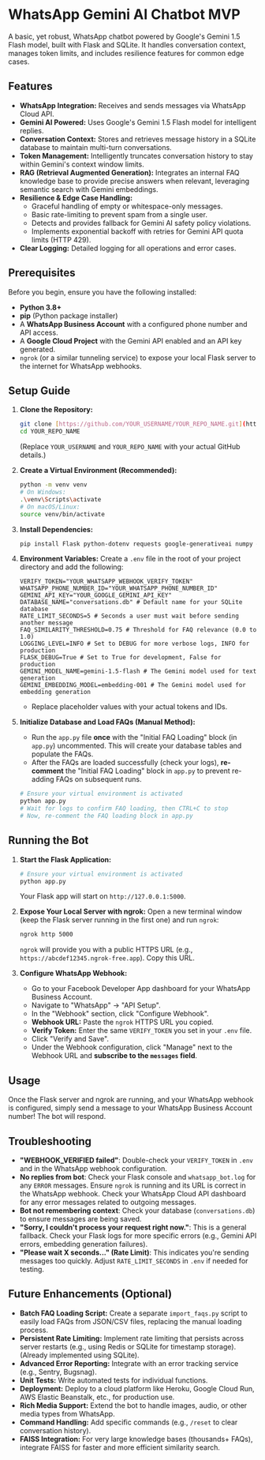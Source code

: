 # WhatsApp Gemini AI Chatbot MVP

A basic, yet robust, WhatsApp chatbot powered by Google's Gemini 1.5 Flash model, built with Flask and SQLite. It handles conversation context, manages token limits, and includes resilience features for common edge cases.

## Features

* **WhatsApp Integration:** Receives and sends messages via WhatsApp Cloud API.
* **Gemini AI Powered:** Uses Google's Gemini 1.5 Flash model for intelligent replies.
* **Conversation Context:** Stores and retrieves message history in a SQLite database to maintain multi-turn conversations.
* **Token Management:** Intelligently truncates conversation history to stay within Gemini's context window limits.
* **RAG (Retrieval Augmented Generation):** Integrates an internal FAQ knowledge base to provide precise answers when relevant, leveraging semantic search with Gemini embeddings.
* **Resilience & Edge Case Handling:**
    * Graceful handling of empty or whitespace-only messages.
    * Basic rate-limiting to prevent spam from a single user.
    * Detects and provides fallback for Gemini AI safety policy violations.
    * Implements exponential backoff with retries for Gemini API quota limits (HTTP 429).
* **Clear Logging:** Detailed logging for all operations and error cases.

## Prerequisites

Before you begin, ensure you have the following installed:

* **Python 3.8+**
* **pip** (Python package installer)
* A **WhatsApp Business Account** with a configured phone number and API access.
* A **Google Cloud Project** with the Gemini API enabled and an API key generated.
* `ngrok` (or a similar tunneling service) to expose your local Flask server to the internet for WhatsApp webhooks.

## Setup Guide

1.  **Clone the Repository:**
    ```bash
    git clone [https://github.com/YOUR_USERNAME/YOUR_REPO_NAME.git](https://github.com/YOUR_USERNAME/YOUR_REPO_NAME.git)
    cd YOUR_REPO_NAME
    ```
    (Replace `YOUR_USERNAME` and `YOUR_REPO_NAME` with your actual GitHub details.)

2.  **Create a Virtual Environment (Recommended):**
    ```bash
    python -m venv venv
    # On Windows:
    .\venv\Scripts\activate
    # On macOS/Linux:
    source venv/bin/activate
    ```

3.  **Install Dependencies:**
    ```bash
    pip install Flask python-dotenv requests google-generativeai numpy # Added numpy for cosine similarity
    ```

4.  **Environment Variables:**
    Create a `.env` file in the root of your project directory and add the following:
    ```dotenv
    VERIFY_TOKEN="YOUR_WHATSAPP_WEBHOOK_VERIFY_TOKEN"
    WHATSAPP_PHONE_NUMBER_ID="YOUR_WHATSAPP_PHONE_NUMBER_ID"
    GEMINI_API_KEY="YOUR_GOOGLE_GEMINI_API_KEY"
    DATABASE_NAME="conversations.db" # Default name for your SQLite database
    RATE_LIMIT_SECONDS=5 # Seconds a user must wait before sending another message
    FAQ_SIMILARITY_THRESHOLD=0.75 # Threshold for FAQ relevance (0.0 to 1.0)
    LOGGING_LEVEL=INFO # Set to DEBUG for more verbose logs, INFO for production
    FLASK_DEBUG=True # Set to True for development, False for production
    GEMINI_MODEL_NAME=gemini-1.5-flash # The Gemini model used for text generation
    GEMINI_EMBEDDING_MODEL=embedding-001 # The Gemini model used for embedding generation
    ```
    * Replace placeholder values with your actual tokens and IDs.

5.  **Initialize Database and Load FAQs (Manual Method):**
    * Run the `app.py` file **once** with the "Initial FAQ Loading" block (in `app.py`) uncommented. This will create your database tables and populate the FAQs.
    * After the FAQs are loaded successfully (check your logs), **re-comment** the "Initial FAQ Loading" block in `app.py` to prevent re-adding FAQs on subsequent runs.
    ```bash
    # Ensure your virtual environment is activated
    python app.py
    # Wait for logs to confirm FAQ loading, then CTRL+C to stop
    # Now, re-comment the FAQ loading block in app.py
    ```

## Running the Bot

1.  **Start the Flask Application:**
    ```bash
    # Ensure your virtual environment is activated
    python app.py
    ```
    Your Flask app will start on `http://127.0.0.1:5000`.

2.  **Expose Your Local Server with ngrok:**
    Open a new terminal window (keep the Flask server running in the first one) and run `ngrok`:
    ```bash
    ngrok http 5000
    ```
    `ngrok` will provide you with a public HTTPS URL (e.g., `https://abcdef12345.ngrok-free.app`). Copy this URL.

3.  **Configure WhatsApp Webhook:**
    * Go to your Facebook Developer App dashboard for your WhatsApp Business Account.
    * Navigate to "WhatsApp" -> "API Setup".
    * In the "Webhook" section, click "Configure Webhook".
    * **Webhook URL:** Paste the `ngrok` HTTPS URL you copied.
    * **Verify Token:** Enter the same `VERIFY_TOKEN` you set in your `.env` file.
    * Click "Verify and Save".
    * Under the Webhook configuration, click "Manage" next to the Webhook URL and **subscribe to the `messages` field**.

## Usage

Once the Flask server and ngrok are running, and your WhatsApp webhook is configured, simply send a message to your WhatsApp Business Account number! The bot will respond.

## Troubleshooting

* **"WEBHOOK_VERIFIED failed"**: Double-check your `VERIFY_TOKEN` in `.env` and in the WhatsApp webhook configuration.
* **No replies from bot**: Check your Flask console and `whatsapp_bot.log` for any `ERROR` messages. Ensure `ngrok` is running and its URL is correct in the WhatsApp webhook. Check your WhatsApp Cloud API dashboard for any error messages related to outgoing messages.
* **Bot not remembering context**: Check your database (`conversations.db`) to ensure messages are being saved.
* **"Sorry, I couldn't process your request right now."**: This is a general fallback. Check your Flask logs for more specific errors (e.g., Gemini API errors, embedding generation failures).
* **"Please wait X seconds..." (Rate Limit)**: This indicates you're sending messages too quickly. Adjust `RATE_LIMIT_SECONDS` in `.env` if needed for testing.

## Future Enhancements (Optional)

* **Batch FAQ Loading Script:** Create a separate `import_faqs.py` script to easily load FAQs from JSON/CSV files, replacing the manual loading process.
* **Persistent Rate Limiting:** Implement rate limiting that persists across server restarts (e.g., using Redis or SQLite for timestamp storage). (Already implemented using SQLite).
* **Advanced Error Reporting:** Integrate with an error tracking service (e.g., Sentry, Bugsnag).
* **Unit Tests:** Write automated tests for individual functions.
* **Deployment:** Deploy to a cloud platform like Heroku, Google Cloud Run, AWS Elastic Beanstalk, etc., for production use.
* **Rich Media Support:** Extend the bot to handle images, audio, or other media types from WhatsApp.
* **Command Handling:** Add specific commands (e.g., `/reset` to clear conversation history).
* **FAISS Integration:** For very large knowledge bases (thousands+ FAQs), integrate FAISS for faster and more efficient similarity search.